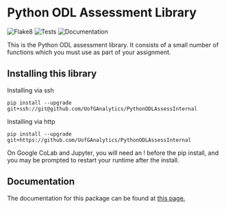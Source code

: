 # Python ODL Assessment Library

![Flake8](https://github.com/UofGAnalytics/PythonODLAssessInternal/actions/workflows/flake8.yml/badge.svg)
![Tests](https://github.com/UofGAnalytics/PythonODLAssessInternal/actions/workflows/python-package.yml/badge.svg)
![Documentation](https://github.com/UofGAnalytics/PythonODLAssessInternal/actions/workflows/documentation.yml/badge.svg)

This is the Python ODL assessment library. It consists of a small number of functions which you must use as part of your assignment.

## Installing this library

Installing via ssh
```
pip install --upgrade git+ssh://git@github.com/UofGAnalytics/PythonODLAssessInternal
```

Installing via http
```
pip install --upgrade git+https://github.com/UofGAnalytics/PythonODLAssessInternal
```

On Google CoLab and Jupyter, you will need an ! before the pip install, and you may be prompted to restart your runtime after the install. 

## Documentation

The documentation for this package can be found at
[this page.](https://uofganalytics.github.io/PythonODLAssessInternal/)
